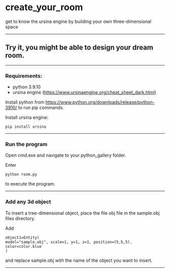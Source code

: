 # create_your_room
get to know the ursina engine by building your own three-dimensional space

***

## Try it, you might be able to design your dream room. ##

***

### Requirements: ###
- python 3.9.10
- ursina engine (https://www.ursinaengine.org/cheat_sheet_dark.html)

Install python from https://www.python.org/downloads/release/python-3910/ to run pip commands.

Install ursina engine:

    pip install ursina

***

### Run the program ###
Open cmd.exe and navigate to your python_gallery folder.

Enter

    python room.py

to execute the program.

***

### Add any 3d object ###
To insert a tree-dimensional object, place the file obj file in the sample.obj files directory.

Add
    
    object1=Entity(
    model="sample.obj", scale=1, y=1, z=1, position=(5,5,5), color=color.blue
    )

and replace sample.obj with the name of the object you want to insert.
***
